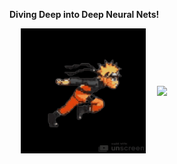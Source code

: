 **Diving Deep into Deep Neural Nets!**  

<div style="display: flex; justify-content: space-evenly; align-items: center;">
    <img src="https://github.com/ragitu5552/ragitu5552/blob/master/naruto-run-unscreen.gif" width="200">
    <img src="https://your-image-link.com/computer-guy.png" width="250">
</div>

